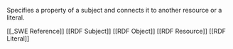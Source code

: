Specifies a property of a subject and connects it to another resource or a literal.

[[_SWE Reference]]
[[RDF Subject]]
[[RDF Object]]
[[RDF Resource]]
[[RDF Literal]]